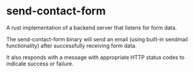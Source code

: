 # send-contact-form

A rust implementation of a backend server that listens for form data.

The send-contact-form binary will send an email (using built-in sendmail functionality) after successfully receiving form data.

It also responds with a message with appropriate HTTP status codes to indicate success or failure.

